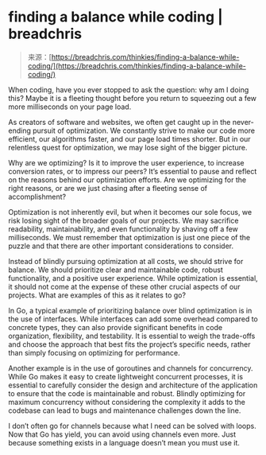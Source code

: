 <!--yml
category: 未分类
date: 2024-05-29 13:25:47
-->

# finding a balance while coding | breadchris

> 来源：[https://breadchris.com/thinkies/finding-a-balance-while-coding/](https://breadchris.com/thinkies/finding-a-balance-while-coding/)

When coding, have you ever stopped to ask the question: why am I doing this? Maybe it is a fleeting thought before you return to squeezing out a few more milliseconds on your page load.

As creators of software and websites, we often get caught up in the never-ending pursuit of optimization. We constantly strive to make our code more efficient, our algorithms faster, and our page load times shorter. But in our relentless quest for optimization, we may lose sight of the bigger picture.

Why are we optimizing? Is it to improve the user experience, to increase conversion rates, or to impress our peers? It’s essential to pause and reflect on the reasons behind our optimization efforts. Are we optimizing for the right reasons, or are we just chasing after a fleeting sense of accomplishment?

Optimization is not inherently evil, but when it becomes our sole focus, we risk losing sight of the broader goals of our projects. We may sacrifice readability, maintainability, and even functionality by shaving off a few milliseconds. We must remember that optimization is just one piece of the puzzle and that there are other important considerations to consider.

Instead of blindly pursuing optimization at all costs, we should strive for balance. We should prioritize clear and maintainable code, robust functionality, and a positive user experience. While optimization is essential, it should not come at the expense of these other crucial aspects of our projects. What are examples of this as it relates to go?

In Go, a typical example of prioritizing balance over blind optimization is in the use of interfaces. While interfaces can add some overhead compared to concrete types, they can also provide significant benefits in code organization, flexibility, and testability. It is essential to weigh the trade-offs and choose the approach that best fits the project’s specific needs, rather than simply focusing on optimizing for performance.

Another example is in the use of goroutines and channels for concurrency. While Go makes it easy to create lightweight concurrent processes, it is essential to carefully consider the design and architecture of the application to ensure that the code is maintainable and robust. Blindly optimizing for maximum concurrency without considering the complexity it adds to the codebase can lead to bugs and maintenance challenges down the line.

I don’t often go for channels because what I need can be solved with loops. Now that Go has yield, you can avoid using channels even more. Just because something exists in a language doesn’t mean you must use it.